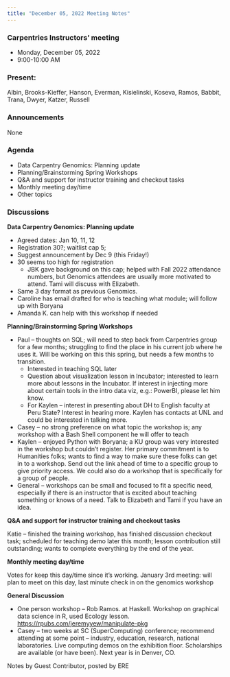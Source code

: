 ```yaml
---
title: "December 05, 2022 Meeting Notes"
---
```

### Carpentries Instructors’ meeting
- Monday, December 05, 2022
- 9:00-10:00 AM

### Present:
Albin, Brooks-Kieffer, Hanson, Everman, Kisielinski, Koseva, Ramos, Babbit, Trana, Dwyer, Katzer, Russell

### Announcements
None

### Agenda
- Data Carpentry Genomics: Planning update
- Planning/Brainstorming Spring Workshops
- Q&A and support for instructor training and checkout tasks
- Monthly meeting day/time
- Other topics

### Discussions

**Data Carpentry Genomics: Planning update**

- Agreed dates: Jan 10, 11, 12 
- Registration 30?; waitlist cap 5; 
- Suggest announcement by Dec 9 (this Friday!) 
- 30 seems too high for registration 
  - JBK gave background on this cap; helped with Fall 2022 attendance numbers, but Genomics attendees are usually more motivated to attend. Tami will discuss with Elizabeth. 
- Same 3 day format as previous Genomics. 
- Caroline has email drafted for who is teaching what module; will follow up with Boryana 
- Amanda K. can help with this workshop if needed 


**Planning/Brainstorming Spring Workshops**

- Paul – thoughts on SQL; will need to step back from Carpentries group for a few months; struggling to find the place in his current job where he uses it. Will be working on this this spring, but needs a few months to transition. 
  - Interested in teaching SQL later 
  - Question about visualization lesson in Incubator; interested to learn more about lessons in the Incubator. If interest in injecting more about certain tools in the intro data viz, e.g.: PowerBI, please let him know. 
  - For Kaylen – interest in presenting about DH to English faculty at Peru State? Interest in hearing more. Kaylen has contacts at UNL and could be interested in talking more. 
- Casey – no strong preference on what topic the workshop is; any workshop with a Bash Shell component he will offer to teach 
- Kaylen – enjoyed Python with Boryana; a KU group was very interested in the workshop but couldn’t register. Her primary commitment is to Humanities folks; wants to find a way to make sure these folks can get in to a workshop. Send out the link ahead of time to a specific group to give priority access. We could also do a workshop that is specifically for a group of people. 
- General – workshops can be small and focused to fit a specific need, especially if there is an instructor that is excited about teaching something or knows of a need. Talk to Elizabeth and Tami if you have an idea.  

**Q&A and support for instructor training and checkout tasks**

Katie – finished the training workshop, has finished discussion checkout task; scheduled for teaching demo later this month; lesson contribution still outstanding; wants to complete everything by the end of the year. 


**Monthly meeting day/time**

Votes for keep this day/time since it’s working. 
January 3rd meeting: will plan to meet on this day, last minute check in on the genomics workshop 

**General Discussion**

- One person workshop – Rob Ramos.  at Haskell. Workshop on graphical data science in R, used Ecology lesson. https://rpubs.com/jeremyyew/manipulate-pkg 
- Casey – two weeks at SC (SuperComputing) conference; recommend attending at some point – industry, education, research, national laboratories. Live computing demos on the exhibition floor. Scholarships are available (or have been). Next year is in Denver, CO. 
 


Notes by Guest Contributor, posted by ERE
